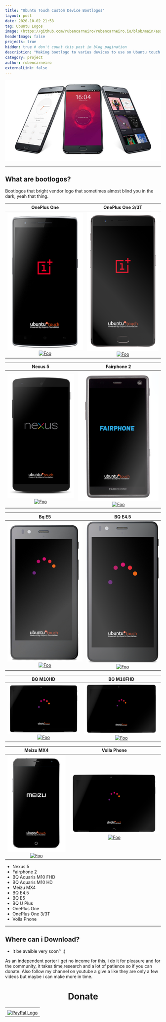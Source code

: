 ```yaml
---
title: "Ubuntu Touch Custom Device Bootlogos"
layout: post
date: 2020-10-02 21:58
tag: Ubuntu Logos
image: (https://github.com/rubencarneiro/rubencarneiro.io/blob/main/assets/screenshots/ubuntu_touch.jpg?raw=true)
headerImage: false
projects: true
hidden: true # don't count this post in blog pagination
description: "Making bootlogo to varius devices to use on Ubuntu touch devices."
category: project
author: rubencarneiro
externalLink: false
---
```


![Screenshot](https://github.com/rubencarneiro/rubencarneiro.io/blob/main/assets/screenshots/ubuntu_touch.jpg?raw=true)

---
What are bootlogos?
---
Bootlogos that bright vendor logo that sometimes almost blind you in the dark, yeah that thing.

OnePlus One         |  OnePlus One 3/3T
:-------------------------:|:-------------------------:
![](https://github.com/rubencarneiro/rubencarneiro.io/blob/main/assets/images/bootlogos/oneplusone.png?raw=true)<a href="https://open-store.io/app/chatter.ruben-carneiro" rel="some text">![Foo](https://open-store.io/badges/en_US.png)</a>  |  ![](https://github.com/rubencarneiro/rubencarneiro.io/blob/main/assets/images/bootlogos/oneplus3.png?raw=true)<a href="https://open-store.io/app/chatter.ruben-carneiro" rel="some text">![Foo](https://open-store.io/badges/en_US.png)</a>


Nexus 5        |  Fairphone 2
:-------------------------:|:-------------------------:
![](https://github.com/rubencarneiro/rubencarneiro.io/blob/main/assets/images/bootlogos/Nexus-5.png?raw=true)<a href="https://open-store.io/app/chatter.ruben-carneiro" rel="some text">![Foo](https://open-store.io/badges/en_US.png)</a>  |  ![](https://github.com/rubencarneiro/rubencarneiro.io/blob/main/assets/images/bootlogos/fairphone2.png?raw=true)<a href="https://open-store.io/app/chatter.ruben-carneiro" rel="some text">![Foo](https://open-store.io/badges/en_US.png)</a>

Bq E5        |  BQ E4.5
:-------------------------:|:-------------------------:
![](https://github.com/rubencarneiro/rubencarneiro.io/blob/main/assets/images/bootlogos/bqe5.jpg?raw=true)<a href="https://open-store.io/app/chatter.ruben-carneiro" rel="some text">![Foo](https://open-store.io/badges/en_US.png)</a>  |  ![](https://github.com/rubencarneiro/rubencarneiro.io/blob/main/assets/images/bootlogos/bqe45.png?raw=true)<a href="https://open-store.io/app/chatter.ruben-carneiro" rel="some text">![Foo](https://open-store.io/badges/en_US.png)</a>

BQ M10HD        |  BQ M10FHD
:-------------------------:|:-------------------------:
![](https://github.com/rubencarneiro/rubencarneiro.io/blob/main/assets/images/bootlogos/bqm10.png?raw=true)<a href="https://open-store.io/app/chatter.ruben-carneiro" rel="some text">![Foo](https://open-store.io/badges/en_US.png)</a>  |  ![](https://github.com/rubencarneiro/rubencarneiro.io/blob/main/assets/images/bootlogos/bqm10fhd.png?raw=true)<a href="https://open-store.io/app/chatter.ruben-carneiro" rel="some text">![Foo](https://open-store.io/badges/en_US.png)</a>


Meizu MX4        |  Volla Phone
:-------------------------:|:-------------------------:
![](https://github.com/rubencarneiro/rubencarneiro.io/blob/main/assets/images/bootlogos/meizumx4.jpg?raw=true)<a href="https://open-store.io/app/chatter.ruben-carneiro" rel="some text">![Foo](https://open-store.io/badges/en_US.png)</a>  |  ![](https://github.com/rubencarneiro/rubencarneiro.io/blob/main/assets/images/bootlogos/bqm10fhd.png?raw=true)<a href="https://open-store.io/app/chatter.ruben-carneiro" rel="some text">![Foo](https://open-store.io/badges/en_US.png)</a>


- Nexus 5 
- Fairphone 2
- BQ Aquaris M10 FHD
- BQ Aquaris M10 HD
- Meizu MX4
- BQ E4.5
- BQ E5
- BQ U Plus
- OnePlus One
- OnePlus One 3/3T
- Volla Phone

---
Where can i Download?
---
- It be avaible very soon™ ;)

As an independent porter i get no income for this, i do it for pleasure and for the community, it takes time,research and a lot of patience so if you can donate.
Also follow my channel on youtube a give a like they are only a few videos but maybe i can make more in time.

# <center>Donate<center>
<center><table border="0" cellpadding="10" cellspacing="0"
align="center"><tbody><tr><td align="center"></td></tr><tr><td align="center"><a href="https://paypal.me/rubencarneiro?locale.x=pt_PT" title="PayPal" onclick="javascript:window.open('https://paypal.me/rubencarneiro?locale.x=pt_PT','WIPaypal','toolbar=no, location=no, directories=no, status=no, menubar=no, scrollbars=yes, resizable=yes, width=1060, height=700'); return false;"><img src="https://www.paypalobjects.com/webstatic/mktg/Logo/pp-logo-150px.png" border="0" alt="PayPal Logo" /></a></td></tr></tbody></table>